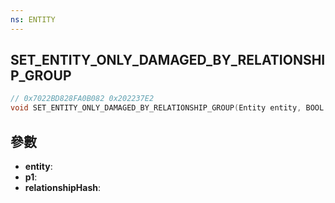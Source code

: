 ```yaml
---
ns: ENTITY
---
```

## SET_ENTITY_ONLY_DAMAGED_BY_RELATIONSHIP_GROUP

```c
// 0x7022BD828FA0B082 0x202237E2
void SET_ENTITY_ONLY_DAMAGED_BY_RELATIONSHIP_GROUP(Entity entity, BOOL p1, Hash relationshipHash);
```


## 參數
* **entity**: 
* **p1**: 
* **relationshipHash**: 

